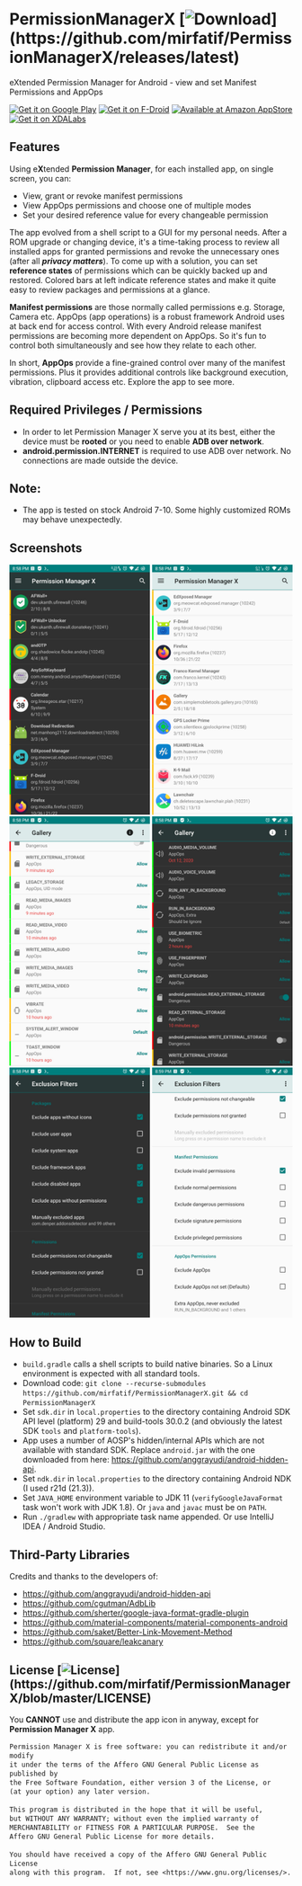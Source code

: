 # PermissionManagerX [![Download](https://img.shields.io/github/v/release/mirfatif/PermissionManagerX?label="Download")](https://github.com/mirfatif/PermissionManagerX/releases/latest)
eXtended Permission Manager for Android - view and set Manifest Permissions and AppOps

<!--a href="https://f-droid.org/packages/com.mirfatif.permissionmanagerx"><img alt="Get it on F-Droid" src="https://fdroid.gitlab.io/artwork/badge/get-it-on.png" height="100"></a-->
<a href="https://play.google.com/store/apps/details?id=com.mirfatif.permissionmanagerx"><img alt="Get it on Google Play" src="https://play.google.com/intl/en_us/badges/static/images/badges/en_badge_web_generic.png" height="100"></a>
<a href="https://apt.izzysoft.de/fdroid/index/apk/com.mirfatif.permissionmanagerx"><img alt="Get it on F-Droid" src="https://gitlab.com/IzzyOnDroid/repo/-/raw/master/assets/IzzyOnDroid.png" height="100"></a>
<a href="https://amzn.to/2Ij50j4"><img alt="Available at Amazon AppStore" src="https://user-images.githubusercontent.com/33040459/98554253-56c9d600-22c2-11eb-83ba-bd24fb1263ae.png" height="100"></a>
<a href="https://forum.xda-developers.com/t/app-7-0-permission-manager-x-manage-appops-and-manifest-permissions.4187657"><img alt="Get it on XDALabs" src="https://user-images.githubusercontent.com/33040459/98555696-110e0d00-22c4-11eb-8dd2-35903886cfce.png" height="100"></a>

## Features
Using e<b>X</b>tended <b>Permission Manager</b>, for each installed app, on single screen, you can:

* View, grant or revoke manifest permissions
* View AppOps permissions and choose one of multiple modes
* Set your desired reference value for every changeable permission

The app evolved from a shell script to a GUI for my personal needs. After a ROM upgrade or changing device, it's a time-taking process to review all installed apps for granted permissions and revoke the unnecessary ones (after all  <b><i>privacy matters</i></b>). To come up with a solution, you can set <b>reference states</b> of permissions which can be quickly backed up and restored. Colored bars at left indicate reference states and make it quite easy to review packages and permissions at a glance.

<b>Manifest permissions</b> are those normally called permissions e.g. Storage, Camera etc. AppOps (app operations) is a robust framework Android uses at back end for access control. With every Android release manifest permissions are becoming more dependent on AppOps. So it's fun to control both simultaneously and see how they relate to each other.

In short, <b>AppOps</b> provide a fine-grained control over many of the manifest permissions. Plus it provides additional controls like background execution, vibration, clipboard access etc. Explore the app to see more.

## Required Privileges / Permissions

* In order to let Permission Manager X serve you at its best, either the device must be <b>rooted</b> or you need to enable <b>ADB over network</b>.
* <b>android.permission.INTERNET</b> is required to use ADB over network. No connections are made outside the device.

## Note:

* The app is tested on stock Android 7-10. Some highly customized ROMs may behave unexpectedly.

## Screenshots

<img src="fastlane/metadata/android/en-US/images/phoneScreenshots/1.jpg" width="250"> <img src="fastlane/metadata/android/en-US/images/phoneScreenshots/2.jpg" width="250"> <img src="fastlane/metadata/android/en-US/images/phoneScreenshots/3.jpg" width="250">
<img src="fastlane/metadata/android/en-US/images/phoneScreenshots/4.jpg" width="250"> <img src="fastlane/metadata/android/en-US/images/phoneScreenshots/5.jpg" width="250"> <img src="fastlane/metadata/android/en-US/images/phoneScreenshots/6.jpg" width="250">

## How to Build
* `build.gradle` calls a shell scripts to build native binaries. So a Linux environment is expected with all standard tools.
* Download code: `git clone --recurse-submodules https://github.com/mirfatif/PermissionManagerX.git && cd PermissionManagerX`
* Set `sdk.dir` in `local.properties` to the directory containing Android SDK API level (platform) 29 and build-tools 30.0.2 (and obviously the latest SDK `tools` and `platform-tools`).
* App uses a number of AOSP's hidden/internal APIs which are not available with standard SDK. Replace `android.jar` with the one downloaded from here: https://github.com/anggrayudi/android-hidden-api.
* Set `ndk.dir` in `local.properties` to the directory containing Android NDK (I used r21d (21.3)).
* Set `JAVA_HOME` environment variable to JDK 11 (`verifyGoogleJavaFormat` task won't work with JDK 1.8). Or `java` and `javac` must be on `PATH`.
* Run `./gradlew` with appropriate task name appended. Or use IntelliJ IDEA / Android Studio.

## Third-Party Libraries
Credits and thanks to the developers of:
* https://github.com/anggrayudi/android-hidden-api
* https://github.com/cgutman/AdbLib
* https://github.com/sherter/google-java-format-gradle-plugin
* https://github.com/material-components/material-components-android
* https://github.com/saket/Better-Link-Movement-Method
* https://github.com/square/leakcanary

## License [![License](https://img.shields.io/github/license/mirfatif/PermissionManagerX?label="License")](https://github.com/mirfatif/PermissionManagerX/blob/master/LICENSE)

You **CANNOT** use and distribute the app icon in anyway, except for **Permission Manager X** app.

    Permission Manager X is free software: you can redistribute it and/or modify
    it under the terms of the Affero GNU General Public License as published by
    the Free Software Foundation, either version 3 of the License, or
    (at your option) any later version.

    This program is distributed in the hope that it will be useful,
    but WITHOUT ANY WARRANTY; without even the implied warranty of
    MERCHANTABILITY or FITNESS FOR A PARTICULAR PURPOSE.  See the
    Affero GNU General Public License for more details.

    You should have received a copy of the Affero GNU General Public License
    along with this program.  If not, see <https://www.gnu.org/licenses/>.
